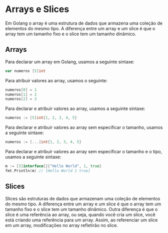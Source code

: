 # Arrays e Slices

Em Golang o array é uma estrutura de dados que armazena uma coleção de elementos do mesmo tipo. A diferença entre um array e um slice é que o array tem um tamanho fixo e o slice tem um tamanho dinâmico.

## Arrays

Para declarar um array em Golang, usamos a seguinte sintaxe:

```go
var numeros [5]int
```

Para atribuir valores ao array, usamos o seguinte:

```go
numeros[0] = 1
numeros[1] = 2
numeros[2] = 3
```

Para declarar e atribuir valores ao array, usamos a seguinte sintaxe:

```go
numeros := [5]int{1, 2, 3, 4, 5}
```

Para declarar e atribuir valores ao array sem especificar o tamanho, usamos a seguinte sintaxe:

```go
numeros := [...]int{1, 2, 3, 4, 5}
```

Para declarar e atribuir valores ao array sem especificar o tamanho e o tipo, usamos a seguinte sintaxe:

```go
m := [3]interface{}{"Hello World", 1, true}
fmt.Println(m) // [Hello World 1 true]
```

## Slices

Slices são estruturas de dados que armazenam uma coleção de elementos do mesmo tipo. A diferença entre um array e um slice é que o array tem um tamanho fixo e o slice tem um tamanho dinâmico. Outra diferença é que o slice é uma referência ao array, ou seja, quando você cria um slice, você está criando uma referência para um array. Assim, ao referenciar um slice em um array, modificações no array refletirão no slice.
